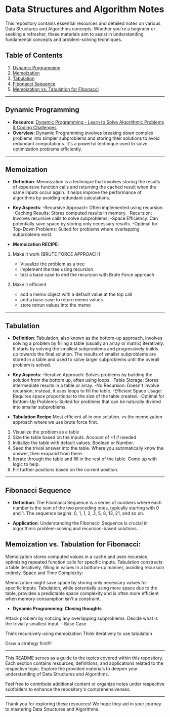 # Data Structures and Algorithm Notes

This repository contains essential resources and detailed notes on various Data Structures and Algorithms concepts. Whether you're a beginner or seeking a refresher, these materials aim to assist in understanding fundamental concepts and problem-solving techniques.

## Table of Contents

1. [Dynamic Programming](#dynamic-programming)
2. [Memoization](#memoization)
3. [Tabulation](#tabulation)
4. [Fibonacci Sequence](#fibonacci-sequence)
4. [Memoization vs. Tabulation for Fibonacci](#memoization-vs.-tabulation-for-fibonacci)


---

## Dynamic Programming

- **Resource**: [Dynamic Programming - Learn to Solve Algorithmic Problems & Coding Challenges](https://www.youtube.com/watch?v=oBt53YbR9Kk&t=1922s&ab_channel=freeCodeCamp.org)
- **Overview**: Dynamic Programming involves breaking down complex problems into simpler subproblems and storing their solutions to avoid redundant computations. It's a powerful technique used to solve optimization problems efficiently.

---

## Memoization

- **Definition**: Memoization is a technique that involves storing the results of expensive function calls and returning the cached result when the same inputs occur again. It helps improve the performance of algorithms by avoiding redundant calculations.

- **Key Aspects**: 
    -Recursive Approach: Often implemented using recursion.
    -Caching Results: Stores computed results in memory.
    -Recursion: Involves recursive calls to solve subproblems.
    -Space Efficiency: Can potentially save space by storing only necessary results.
    -Optimal for Top-Down Problems: Suited for problems where overlapping subproblems exist.


- **Memoization RECIPE**:
1. Make it work [BRUTE FORCE APPROACH]  
    - Visualize the problem as a tree 
    - implement the tree using recursion
    - test a base case to end the recursion with Brute Force approach

2. Make it efficient
    - add a memo object with a default value at the top call
    - add a base case to return memo values 
    - store retrun values into the memo 

---
## Tabulation

- **Definition**: Tabulation, also known as the bottom-up approach, involves solving a problem by filling a table (usually an array or matrix) iteratively. It starts by solving the smallest subproblems and progressively builds up towards the final solution. The results of smaller subproblems are stored in a table and used to solve larger subproblems until the overall problem is solved.

- **Key Aspects**:
    -Iterative Approach: Solves problems by building the solution from the bottom up, often using loops.
    -Table Storage: Stores intermediate results in a table or array.
    -No Recursion: Doesn't involve recursion; instead, it uses loops to fill the table.
    -Efficient Space Usage: Requires space proportional to the size of the table created.
    -Optimal for Bottom-Up Problems: Suited for problems that can be naturally divided into smaller subproblems.



- **Tabulation Recipe** 
Most efficient all in one solution. vs the memoization approach where we use brute force first. 
1. Visualize the problem as a table
2. Size the table based on the inputs. Account of +1 if needed
3. Initialize the table with default values. Boolean or Number.
4. Seed the trivial answer into the table. Where you automatically know the answer, then exapand from there. 
5. Iterate through the table and fill in the rest of the table. Come up with logic to help.
6. Fill further positions based on the current position. 

---

## Fibonacci Sequence

- **Definition**: The Fibonacci Sequence is a series of numbers where each number is the sum of the two preceding ones, typically starting with 0 and 1. The sequence begins: 0, 1, 1, 2, 3, 5, 8, 13, 21, and so on.

- **Application**: Understanding the Fibonacci Sequence is crucial in algorithmic problem-solving and recursion-based solutions.



## **Memoization vs. Tabulation for Fibonacci**:

Memoization stores computed values in a cache and uses recursion, optimizing repeated function calls for specific inputs.
Tabulation constructs a table iteratively, filling in values in a bottom-up manner, avoiding recursion entirely.
Space and Time Complexity:

Memoization might save space by storing only necessary values for specific inputs.
Tabulation, while potentially using more space due to the table, provides a predictable space complexity and is often more efficient when memory consumption isn't a constraint.


- **Dynamic Programming: Closing thoughts**

Attack problem by noticing any overlapping subproblems. 
Decide what is the trivially smallest input. - Base Case 

Think recursively using memoization 
Think iteratively to use tabulation

Draw a strategy first!!!



---

This README serves as a guide to the topics covered within this repository. Each section contains resources, definitions, and applications related to the respective topic. Explore the provided materials to deepen your understanding of Data Structures and Algorithms.

Feel free to contribute additional content or organize notes under respective subfolders to enhance the repository's comprehensiveness.

---

Thank you for exploring these resources! We hope they aid in your journey to mastering Data Structures and Algorithms.
